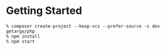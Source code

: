 # Getting Started

```
% composer create-project --keep-vcs --prefer-source -s dev getargo/php
% npm install
% npm start
```
